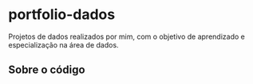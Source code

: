 # portfolio-dados
Projetos de dados realizados por mim, com o objetivo de aprendizado e especialização na área de dados.

## Sobre o código
